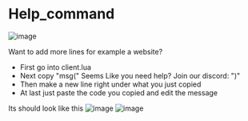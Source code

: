 # Help_command
![image](https://user-images.githubusercontent.com/83477654/135717902-8713416f-fcc9-4fff-98d7-146918dab400.png)

Want to add more lines for example a website?
-   First go into client.lua
-   Next copy "msg(" Seems Like you need help? Join our discord: ")"
-   Then make a new line right under what you just copied
-   At last just paste the code you copied and edit the message

Its should look like this 
![image](https://user-images.githubusercontent.com/83477654/135717983-d477f649-d53a-42e3-863b-443598cd1934.png)
![image](https://user-images.githubusercontent.com/83477654/135717991-dabecee0-8cc2-404e-bde0-9bf2588612ef.png)

